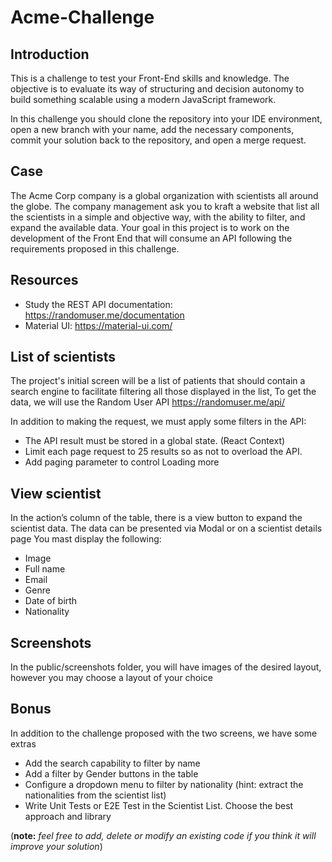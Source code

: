 # Acme-Challenge

## Introduction
This is a challenge to test your Front-End skills and knowledge.
The objective is to evaluate its way of structuring and decision autonomy to build something scalable using a modern JavaScript framework.

In this challenge you should clone the repository into your IDE environment, open a new branch with your name, add the necessary components, commit your solution back to the repository, and open a merge request.

## Case
The Acme Corp company is a global organization with scientists all around the globe. The company management ask you to kraft a website that list all the scientists in a simple and objective way, with the ability to filter, and expand the available data.
Your goal in this project is to work on the development of the Front End that will consume an API following the requirements proposed in this challenge.

## Resources
* Study the REST API documentation: https://randomuser.me/documentation
* Material UI: https://material-ui.com/

## List of scientists
The project's initial screen will be a list of patients that should contain a search engine to facilitate filtering all those displayed in the list,
To get the data, we will use the Random User API https://randomuser.me/api/

In addition to making the request, we must apply some filters in the API:

*	The API result must be stored in a global state. (React Context)
*	Limit each page request to 25 results so as not to overload the API.
*	Add paging parameter to control Loading more


## View scientist
In the action’s column of the table, there is a view button to expand the scientist data. The data can be presented via Modal or on a scientist details page
You mast display the following:
* Image
* Full name
* Email
* Genre
* Date of birth
* Nationality

## Screenshots
In the public/screenshots folder, you will have images of the desired layout, however you may choose a layout of your choice

## Bonus
In addition to the challenge proposed with the two screens, we have some extras 

* Add the search capability to filter by name
* Add a filter by Gender buttons in the table
* Configure a dropdown menu to filter by nationality (hint: extract the nationalities from the scientist list)
* Write Unit Tests or E2E Test in the Scientist List. Choose the best approach and library

(**note:** _feel free to add, delete or modify an existing code if you think it will improve your solution_)
